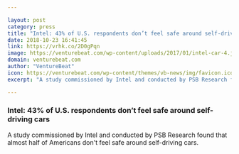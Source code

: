 ```yaml
---

layout: post
category: press
title: "Intel: 43% of U.S. respondents don’t feel safe around self-driving cars"
date: 2018-10-23 16:41:45
link: https://vrhk.co/2D0gPqn
image: https://venturebeat.com/wp-content/uploads/2017/01/intel-car-4.jpg?fit=1200%2C740&strip=all
domain: venturebeat.com
author: "VentureBeat"
icon: https://venturebeat.com/wp-content/themes/vb-news/img/favicon.ico
excerpt: "A study commissioned by Intel and conducted by PSB Research found that almost half of Americans don't feel safe around self-driving cars."

---
```


### Intel: 43% of U.S. respondents don’t feel safe around self-driving cars

A study commissioned by Intel and conducted by PSB Research found that almost half of Americans don't feel safe around self-driving cars.
